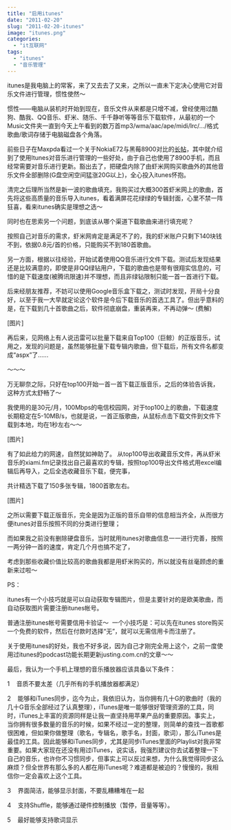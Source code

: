 ```yaml
---
title: "启用itunes"
date: "2011-02-20"
slug: "2011-02-20-itunes"
image: "itunes.png"
categories: 
  - "it互联网"
tags: 
  - "itunes"
  - "音乐管理"
---
```


itunes是我电脑上的常客，来了又去去了又来，之所以一直未下定决心使用它对音乐文件进行管理，惯性使然～

惯性——电脑从装机时开始到现在，音乐文件从来都是只增不减，曾经使用过酷狗、酷我、QQ音乐、虾米、随乐、千千静听等等音乐下载软件，从最初的一个Music文件夹一直到今天上午看到的数万首mp3/wma/aac/ape/midi/lrc/.../格式歌曲/歌词存储于电脑磁盘各个角落。

前些日子在Maxpda看过一个关于NokiaE72与黑莓8900对比的[长帖](http://bbs.maxpda.com/thread-394426-1-1.html)，其中就介绍到了使用Itunes对音乐进行管理的一些好处，由于自己也使用了8900手机，而且经常需要对音乐进行更新。豁出去了，把硬盘内除了由虾米网购买歌曲外的其他音乐文件全部删除(G盘空闲空间猛涨20G以上)，全心投入itunes怀抱。

清完之后理所当然是新一波的歌曲填充，我购买过大概300首虾米网上的歌曲，首先将这些高质量的音乐导入itunes，看着满屏花花绿绿的专辑封面，心里不禁一阵狂喜，看来itunes确实是理想之选～

同时也在思索另一个问题，到底该从哪个渠道下载歌曲来进行填充呢？

按照自己对音乐的需求，虾米网肯定是满足不了的，我的虾米账户只剩下140块钱不到，依据0.8元/首的价格，只能购买不到180首歌曲。

另一方面，根据以往经验，开始试着使用QQ音乐进行文件下载。测试后发现结果还是比较满意的，即使是非QQ绿钻用户，下载的歌曲也是带有很翔实信息的，可惜的是下载速度(被腾讯限速)并不理想，而且非绿钻限制只能一首一首进行下载。

后来经朋友推荐，不妨可以使用Google音乐盒下载之，测试时发现，开局十分良好，以至于我一大早就定论这个软件是今后下载音乐的首选工具了。但出乎意料的是，在下载到几十首歌曲之后，软件彻底崩盘，重装再来，不再动弹～ (费解)

[图片]

再后来，见网络上有人说迅雷可以批量下载来自Top100（巨鲸）的正版音乐，试用之，发现的问题是，虽然能够批量下载专辑内歌曲，但下载后，所有文件名都变成“aspx”了......

～～～

万无聊奈之际，只好在top100开始一首一首下载正版音乐，之后的体验告诉我，这种方式太舒畅了～

我使用的是30元/月，100Mbps的电信校园网，对于top100上的歌曲，下载速度长期稳定在5-10MB/s，也就是说，一首正版歌曲，从鼠标点击下载文件到文件下载到本地，均在1秒左右～～

[图片]

有了如此给力的网速，自然犹如神助了。 从top100导出收藏音乐文件，再从虾米音乐的xiami.fm记录找出自己最喜欢的专辑，按照top100导出文件格式用excel编辑后再导入，之后全选收藏音乐下载，便完事，

共计精选下载了150多张专辑，1800首歌左右。

[图片]

之所以需要下载正版音乐，完全是因为正版的音乐自带的信息相当齐全，从而很方便itunes对音乐按照不同的分类进行整理；

而如果我之前没有删除硬盘音乐，当时就用itunes对歌曲信息一一进行完善，按照一两分钟一首的速度，肯定几个月也搞不定了，

考虑到那些收藏价值比较高的歌曲我都是用虾米购买的，所以就没有丝毫顾虑的重新来过啦～

PS：

itunes有一个小技巧就是可以自动获取专辑图片，但是主要针对的是欧美歌曲，而自动获取图片需要注册itunes帐号。

普通注册itunes帐号需要信用卡验证～  一个小技巧是：可以先在itunes store购买一个免费的软件，然后在付款时选择“无”，就可以无需信用卡而注册了。

关于使用itunes的好处，我也不好多说，因为自己才刚完全用上这个，之前一度使用过itunes的podcast功能长期更新justing.com.cn的文章～～

最后，我认为一个手机上理想的音乐播放器应该具备以下条件：

 1    音质不要太差（几乎所有的手机播放器都满足） 
 
 2    能够和iTunes同步，迄今为止，我依旧认为，当你拥有几十G的歌曲时（我的几十G音乐全部经过了认真整理），iTunes是唯一能够很好管理资源的工具，同时，iTunes上丰富的资源同样是让我一直坚持用苹果产品的重要原因。事实上，当你拥有很多数量的音乐的时候，如果不经过一定的整理，则简单的查找一首歌都很困难，但如果你做整理（歌名，专辑名，歌手名，封面，歌词），那么iTunes是最佳的工具。因此能够和iTunes同步，尤其是同步iTunes里面的Playlist对我非常重要。如果大家现在还没有用过iTunes，说实话，我强烈建议你去试着整理一下自己的音乐，也许你不习惯同步，但事实上可以反过来想，为什么我觉得同步这么麻烦？但全世界有那么多的人都在用iTunes呢？难道都是被迫的？慢慢的，我相信你一定会喜欢上这个工具。 
 
 3    界面简洁，能够显示封面，不要乱糟糟堆在一起 
 
 4    支持Shuffle，能够通过硬件控制播放（暂停，音量等等）。 
 
 5    最好能够支持歌词显示
